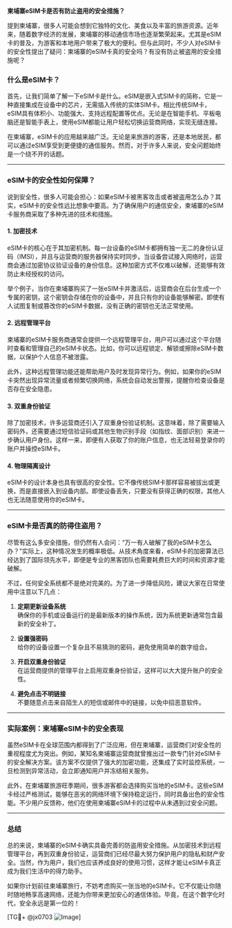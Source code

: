 **柬埔寨eSIM卡是否有防止盗用的安全措施？**

提到柬埔寨，很多人可能会想到它独特的文化、美食以及丰富的旅游资源。近年来，随着数字经济的发展，柬埔寨的移动通信市场也逐渐繁荣起来。尤其是eSIM卡的普及，为游客和本地用户带来了极大的便利。但与此同时，不少人对eSIM卡的安全性提出了疑问：柬埔寨的eSIM卡真的安全吗？有没有防止被盗用的安全措施呢？

### 什么是eSIM卡？
首先，让我们简单了解一下eSIM卡是什么。eSIM是嵌入式SIM卡的简称，它是一种直接集成在设备中的芯片，无需插入传统的实体SIM卡。相比传统SIM卡，eSIM具有体积小、功能强大、支持远程配置等优点。无论是在智能手机、平板电脑还是智能手表上，使用eSIM都能让用户轻松切换运营商网络，实现无缝连接。

在柬埔寨，eSIM卡的应用越来越广泛。无论是来旅游的游客，还是本地居民，都可以通过eSIM享受到更便捷的通信服务。然而，对于许多人来说，安全问题始终是一个绕不开的话题。

---

### eSIM卡的安全性如何保障？

说到安全性，很多人可能会担心：如果eSIM卡被黑客攻击或者被盗用怎么办？其实，eSIM卡的安全性远比想象中要高。为了确保用户的通信安全，柬埔寨的eSIM卡服务商采取了多种先进的技术和措施。

#### 1. **加密技术**
eSIM卡的核心在于其加密机制。每一台设备的eSIM卡都拥有独一无二的身份认证码（IMSI），并且与运营商的服务器保持实时同步。当设备尝试接入网络时，运营商会通过加密协议验证设备的身份信息。这种加密方式不仅难以破解，还能够有效防止未经授权的访问。

举个例子，当你在柬埔寨购买了一张eSIM卡并激活后，运营商会在后台生成一个专属的密钥，这个密钥会存储在你的设备中，并且只有你的设备能够解密。即使有人试图复制或篡改你的eSIM卡数据，没有正确的密钥也无法正常使用。

#### 2. **远程管理平台**
柬埔寨的eSIM卡服务商通常会提供一个远程管理平台，用户可以通过这个平台随时查看和管理自己的eSIM卡状态。比如，你可以远程锁定、解锁或擦除eSIM卡数据，以保护个人信息不被泄露。

此外，这种远程管理功能还能帮助用户及时发现异常行为。例如，如果你的eSIM卡突然出现异常流量或者频繁切换网络，系统会自动发出警报，提醒你检查设备是否存在安全隐患。

#### 3. **双重身份验证**
除了加密技术，许多运营商还引入了双重身份验证机制。这意味着，除了需要输入密码外，还需要通过短信验证码或其他生物识别手段（如指纹、面部识别）来进一步确认用户身份。这样一来，即便有人获取了你的账户信息，也无法轻易登录你的账户并操控eSIM卡。

#### 4. **物理隔离设计**
eSIM卡的设计本身也具有很高的安全性。它不像传统SIM卡那样容易被拔出或更换，而是直接嵌入到设备内部。即使设备丢失，只要没有获得正确的权限，其他人也无法随意使用你的eSIM卡。

---

### eSIM卡是否真的防得住盗用？

尽管有这么多安全措施，但仍然有人会问：“万一有人破解了我的eSIM卡怎么办？”实际上，这种情况发生的概率极低。从技术角度来看，eSIM卡的加密算法已经达到了国际领先水平，即便是专业的黑客团队也需要耗费巨大的时间和资源才能破解。

不过，任何安全系统都不是绝对完美的。为了进一步降低风险，建议大家在日常使用中注意以下几点：

1. **定期更新设备系统**  
   确保你的手机或设备运行的是最新版本的操作系统，因为系统更新通常包含最新的安全补丁。

2. **设置强密码**  
   给你的设备设置一个复杂且不易猜测的密码，避免使用简单的数字组合。

3. **开启双重身份验证**  
   在运营商提供的管理平台上启用双重身份验证，这样可以大大提升账户的安全性。

4. **避免点击不明链接**  
   不要随意点击来自陌生人的短信或邮件中的链接，以免中招恶意软件。

---

### 实际案例：柬埔寨eSIM卡的安全表现

虽然eSIM卡在全球范围内都得到了广泛应用，但在柬埔寨，运营商们对安全性的重视程度尤为突出。例如，某知名柬埔寨运营商就曾推出过一款专门针对eSIM卡的安全解决方案。该方案不仅提供了强大的加密功能，还集成了实时监控系统，一旦检测到异常活动，会立即通知用户并冻结相关服务。

此外，在柬埔寨旅游旺季期间，很多游客都会选择购买当地的eSIM卡。这些eSIM卡经过严格测试，能够在恶劣的网络环境下保持稳定运行，同时具备出色的安全性能。不少用户反馈称，他们在使用柬埔寨eSIM卡的过程中从未遇到过安全问题。

---

### 总结

总的来说，柬埔寨的eSIM卡确实具备完善的防盗用安全措施。从加密技术到远程管理平台，再到双重身份验证，运营商们已经尽最大努力保护用户的隐私和财产安全。当然，作为用户，我们也应该养成良好的使用习惯，这样才能让eSIM卡真正成为我们生活中的得力助手。

如果你计划前往柬埔寨旅行，不妨考虑购买一张当地的eSIM卡。它不仅能让你随时随地畅享高速网络，还能为你带来更加安心的通信体验。毕竟，在这个数字化时代，安全永远是第一位的！

[TG💪+ @jx0703 ![Image](https://github.com/user-attachments/assets/dbca1d08-cadb-493c-b0ec-ad6f7a83f270)]